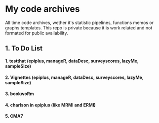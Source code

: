 # My code archives

All time code archives, wether it's statistic pipelines, functions memos or graphs templates.
This repo is private because it is work related and not formated for public availability.

## 1. To Do List

#### 1. testthat (epiplus, manageR, dataDesc, surveyscores, lazyMe, sampleSize)
#### 2. Vignettes (epiplus, manageR, dataDesc, surveyscores, lazyMe, sampleSize)
#### 3. bookwoRm
#### 4. charlson in epiplus (like MRMI and ERMI)
#### 5. CMA7
